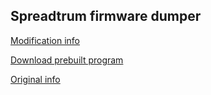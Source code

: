 ## Spreadtrum firmware dumper

[Modification info](https://github.com/TomKing062/CVE-2022-38694_unlock_bootloader/wiki/spreadtrum_flash)

[Download prebuilt program](https://github.com/TomKing062/CVE-2022-38694_unlock_bootloader/releases)

[Original info](https://github.com/ilyakurdyukov/spreadtrum_flash)
